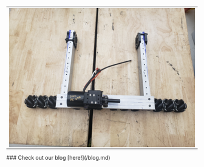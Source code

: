 <table>
<tr> 
<td>
<img src="docs/assets/intake/20220203_162148.jpg"
style="float: left; max-width: 100%; height: auto;"/>
</td>
</tr>
</table>
### Check out our blog [here!](/blog.md)
